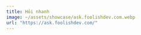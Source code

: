 ```yaml
---
title: Hỏi nhanh
image: ~/assets/showcase/ask.foolishdev.com.webp
url: "https://ask.foolishdev.com/"
---
```


